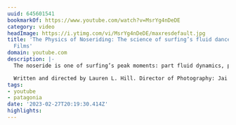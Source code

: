 ```yaml
---
uuid: 645601541
bookmarkOf: https://www.youtube.com/watch?v=MsrYg4nDeDE
category: video
headImage: https://i.ytimg.com/vi/MsrYg4nDeDE/maxresdefault.jpg
title: 'The Physics of Noseriding: The science of surfing’s fluid dance | Patagonia
  Films'
domain: youtube.com
description: |-
  The noseride is one of surfing’s peak moments: part fluid dynamics, part magic. But how does noseriding actually work? What makes this suspension between sea and sky even possible? The Physics of Noseriding explores the question through the eyes of Namaala, a young surfer whose people were flying on the water before the world even knew what surfing was. Her curiosity invites us to examine the sensation of levitation that unfolds as wave, surfboard and surfer come together for surfing’s fluid dance.

  Written and directed by Lauren L. Hill. Director of Photography: Jai Anderson. Starring: Namaala Slabb. Supporting surfers: Belinda Baggs, Ari Browne, Leah Dawson, Lauren L. Hill, Rosie Jaffurs, Lola Mignot, Josie Prendergast, Matt Cuddihy, Elise Trigger, Crystal Thornburg-Homcy, Dave Rastovich, Crystal Dzigas and Kelis Kaleopaʻa.
tags:
- youtube
- patagonia
date: '2023-02-27T20:19:30.414Z'
highlights:
---
```



